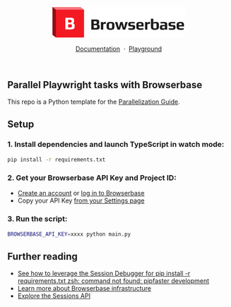 <p align="center">
    <picture>
        <source media="(prefers-color-scheme: dark)" srcset="logo/dark.svg"/>
        <img alt="Browserbase logo" src="logo/light.svg" width="300" />
    </picture>
</p>

<p align="center">
    <a href="https://docs.browserbase.com">Documentation</a>
    <span>&nbsp;·&nbsp;</span>
    <a href="https://www.browserbase.com/playground">Playground</a>
</p>
<br/>

## Parallel Playwright tasks with Browserbase

This repo is a Python template for the [Parallelization Guide](http://docs.browserbase.com/guides/parallelization).


## Setup

### 1. Install dependencies and launch TypeScript in watch mode:

```bash
pip install -r requirements.txt
```


### 2. Get your Browserbase API Key and Project ID:

- [Create an account](https://www.browserbase.com/sign-up) or [log in to Browserbase](https://www.browserbase.com/sign-in)
- Copy your API Key [from your Settings page](https://www.browserbase.com/settings)

### 3. Run the script:

```bash
BROWSERBASE_API_KEY=xxxx python main.py
```


## Further reading

- [See how to leverage the Session Debugger for pip install -r requirements.txt
zsh: command not found: pipfaster development](https://docs.browserbase.com/guides/browser-remote-control#accelerate-your-local-development-with-remote-debugging)
- [Learn more about Browserbase infrastructure](https://docs.browserbase.com/under-the-hood)
- [Explore the Sessions API](https://docs.browserbase.com/api-reference/list-all-sessions)